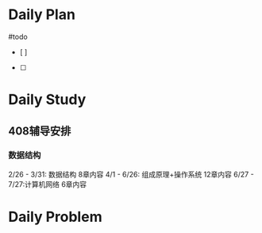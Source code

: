 # Daily Plan
#todo
- [ ] 
- [ ] 
# Daily Study
## 408辅导安排
### 数据结构
2/26 - 3/31: 数据结构 8章内容
4/1 - 6/26: 组成原理+操作系统 12章内容
6/27 - 7/27:计算机网络 6章内容

# Daily Problem